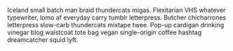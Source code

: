 Iceland small batch man braid thundercats migas. Flexitarian VHS whatever typewriter, lomo af everyday carry tumblr letterpress. Butcher chicharrones letterpress slow-carb thundercats mixtape twee. Pop-up cardigan drinking vinegar blog waistcoat tote bag vegan single-origin coffee hashtag dreamcatcher squid lyft.